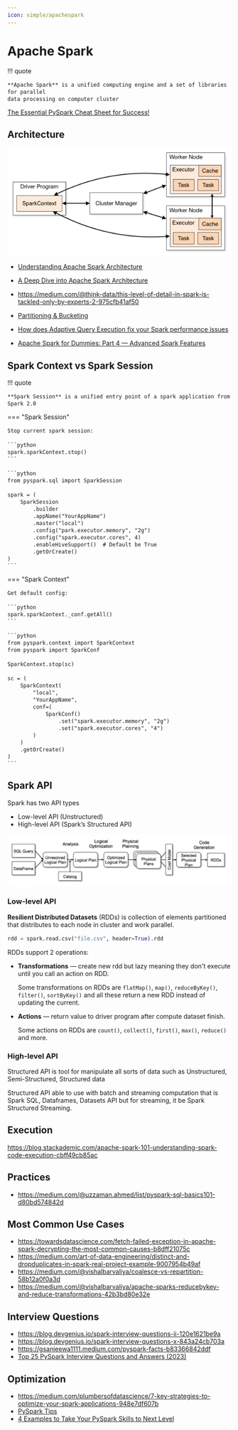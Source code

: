 ```yaml
---
icon: simple/apachespark
---
```


# Apache Spark

!!! quote

    **Apache Spark** is a unified computing engine and a set of libraries for parallel
    data processing on computer cluster

[The Essential PySpark Cheat Sheet for Success!](https://pub.towardsai.net/simplify-your-data-engineering-journey-the-essential-pyspark-cheat-sheet-for-success-69db0c38b31e)

## Architecture

![Spark Cluster Overview](img/spark-cluster-overview.png)

- [Understanding Apache Spark Architecture](https://medium.com/@shobhittulshain/understanding-spark-architecture-6003184a12ec)
- [A Deep Dive into Apache Spark Architecture](https://medium.com/@shaloomathew/a-deep-dive-into-apache-spark-architecture-fe01723b1aa6)
- https://medium.com/@think-data/this-level-of-detail-in-spark-is-tackled-only-by-experts-2-975cfb41af50
- [Partitioning & Bucketing](https://blog.det.life/apache-spark-partitioning-and-bucketing-1790586e8917)
- [How does Adaptive Query Execution fix your Spark performance issues](https://medium.com/@kerrache.massipssa/how-does-adaptive-query-execution-fix-your-spark-performance-issues-029166e772b7)

- [Apache Spark for Dummies: Part 4 — Advanced Spark Features](https://medium.com/@SaiParvathaneni/apache-spark-for-dummies-part-4-advanced-spark-features-d45e3b333c56)

## Spark Context vs Spark Session

!!! quote

    **Spark Session** is a unified entry point of a spark application from Spark 2.0

=== "Spark Session"

    Stop current spark session:

    ```python
    spark.sparkContext.stop()
    ```

    ```python
    from pyspark.sql import SparkSession

    spark = (
        SparkSession
            .builder
            .appName("YourAppName")
            .master("local")
            .config("park.executor.memory", "2g")
            .config("spark.executor.cores", 4)
            .enableHiveSupport()  # Default be True
            .getOrCreate()
    )
    ```

=== "Spark Context"

    Get default config:

    ```python
    spark.sparkContext._conf.getAll()
    ```

    ```python
    from pyspark.context import SparkContext
    from pyspark import SparkConf

    SparkContext.stop(sc)

    sc = (
        SparkContext(
            "local",
            "YourAppName",
            conf=(
                SparkConf()
                    .set("spark.executor.memory", "2g")
                    .set("spark.executor.cores", "4")
            )
        )
        .getOrCreate()
    )
    ```

## Spark API

Spark has two API types

- Low-level API (Unstructured)
- High-level API (Spark’s Structured API)

![Structured Spark API Execution plan](img/spark-api-plan.png)

### Low-level API

**Resilient Distributed Datasets** (RDDs) is collection of elements partitioned that
distributes to each node in cluster and work parallel.

```python
rdd = spark.read.csv("file.csv", header=True).rdd
```

RDDs support 2 operations:

- **Transformations** — create new rdd but lazy meaning they don't execute until you
  call an action on RDD.

  Some transformations on RDDs are `flatMap()`, `map()`, `reduceByKey()`, `filter()`, `sortByKey()`
  and all these return a new RDD instead of updating the current.

- **Actions** — return value to driver program after compute dataset finish.

  Some actions on RDDs are `count()`, `collect()`, `first()`, `max()`, `reduce()` and more.

### High-level API

Structured API is tool for manipulate all sorts of data such as Unstructured, Semi-Structured,
Structured data

Structured API able to use with batch and streaming computation that is Spark SQL,
Dataframes, Datasets API but for streaming, it be Spark Structured Streaming.

## Execution

https://blog.stackademic.com/apache-spark-101-understanding-spark-code-execution-cbff49cb85ac

## Practices

- https://medium.com/@uzzaman.ahmed/list/pyspark-sql-basics101-d80bd574842d

## Most Common Use Cases

- https://towardsdatascience.com/fetch-failed-exception-in-apache-spark-decrypting-the-most-common-causes-b8dff21075c
- https://medium.com/art-of-data-engineering/distinct-and-dropduplicates-in-spark-real-project-example-9007954b49af
- https://medium.com/@vishalbarvaliya/coalesce-vs-repartition-58b12a0f0a3d
- https://medium.com/@vishalbarvaliya/apache-sparks-reducebykey-and-reduce-transformations-42b3bd80e32e

## Interview Questions

- https://blog.devgenius.io/spark-interview-questions-ii-120e1621be9a
- https://blog.devgenius.io/spark-interview-questions-x-843a24cb703a
- https://gsanjeewa1111.medium.com/pyspark-facts-b83366842ddf
- [Top 25 PySpark Interview Questions and Answers (2023)](https://blog.varunsingh.in/top-25-pyspark-interview-questions-and-answers-2023-2eb3c67cbaf5)

## Optimization

- https://medium.com/plumbersofdatascience/7-key-strategies-to-optimize-your-spark-applications-948e7df607b
- [PySpark Tips](https://towardsdev.com/pyspark-tip-d4614b013d6f)
- [4 Examples to Take Your PySpark Skills to Next Level](https://towardsdatascience.com/4-examples-to-take-your-pyspark-skills-to-next-level-2a04cbe6e630)
